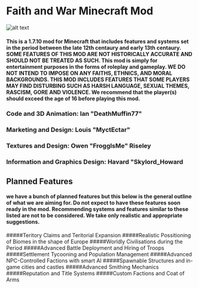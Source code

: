 # **Faith and War Minecraft Mod** 
![alt text](https://cdn.discordapp.com/attachments/475727393450098690/507612254850514955/Logo_1.png "Mod Logo")


#### This is a 1.7.10 mod for Minecraft that includes features and systems set in the period between the late 12th centaury and early 13th centaury. SOME FEATURES OF THIS MOD ARE NOT HISTORICALLY ACCURATE AND SHOULD NOT BE TREATED AS SUCH. This mod is simply for entertainment purposes in the forms of roleplay and gameplay. WE DO NOT INTEND TO IMPOSE ON ANY FAITHS, ETHNICS, AND MORAL BACKGROUNDS. THIS MOD INCLUDES FEATURES THAT SOME PLAYERS MAY FIND DISTURBING SUCH AS HARSH LANGUAGE, SEXUAL THEMES, RASCISM, GORE AND VIOLENCE. We recommend that the player(s) should exceed the age of 16 before playing this mod. 

### Code and 3D Animation: Ian "DeathMuffin77"
### Marketing and Design: Louis "MyctEctar"
### Textures and Design: Owen "FroggIsMe" Riseley
### Information and Graphics Design: Havard "Skylord_Howard

## **Planned Features**
#### we have a bunch of planned features but this below is the general outline of what we are aiming for. Do not expect to have these features soon ready in the mod. Recommending systems and features similar to these listed are not to be considered. We take only realistic and appropriate suggestions. 

#####Teritory Claims and Teritorial Expansion
#####Realistic Possitioning of Biomes in the shape of Europe
#####Worldly Civilisations during the Period
#####Advanced Battle Deployment and Hiring of Troops
#####Settlement Tycooning and Population Management
#####Advanced NPC-Controlled Factions with smart AI
#####Spawnable Structures and in-game cities and castles
#####Advanced Smithing Mechanics
#####Reputation and Title Systems
#####Custom Factions and Coat of Arms
